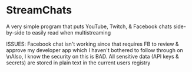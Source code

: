 # StreamChats
A very simple program that puts YouTube, Twitch, &amp; Facebook chats side-by-side to easily read when multistreaming

ISSUES:
Facebook chat isn't working since that requires FB to review & approve my developer app which I haven't bothered to follow through on
\nAlso, I know the security on this is BAD. All sensitive data (API keys & secrets) are stored in plain text in the current users registry
